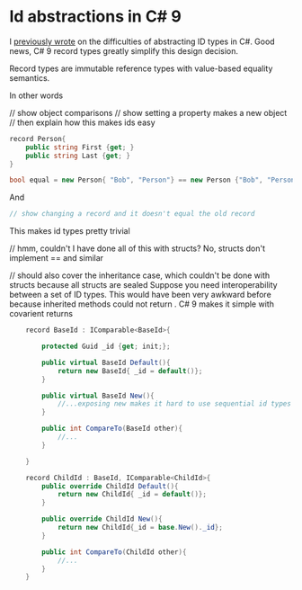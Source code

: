 
# Id abstractions in C# 9

I [previously wrote]() on the difficulties of abstracting ID types in C#. Good news, C# 9 record types greatly simplify this design decision.

Record types are immutable reference types with value-based equality semantics. 

In other words

// show object comparisons
// show setting a property makes a new object
// then explain how this makes ids easy
```cs
record Person{
    public string First {get; }
    public string Last {get; }
}

bool equal = new Person{ "Bob", "Person"} == new Person {"Bob", "Person"}; // true

```

And 

```cs 
// show changing a record and it doesn't equal the old record
```

This makes id types pretty trivial

// hmm, couldn't I have done all of this with structs? No, structs don't implement == and similar

// should also cover the inheritance case, which couldn't be done with structs because all structs are sealed
Suppose you need interoperability between a set of ID types. This would have been very awkward before because inherited methods could not return . C# 9 makes it simple with covarient returns

```cs
    record BaseId : IComparable<BaseId>{

        protected Guid _id {get; init;};

        public virtual BaseId Default(){
            return new BaseId{ _id = default()};
        }

        public virtual BaseId New(){
            //...exposing new makes it hard to use sequential id types like int, but you may not care
        }

        public int CompareTo(BaseId other){
            //...
        }

    }

    record ChildId : BaseId, IComparable<ChildId>{
        public override ChildId Default(){
            return new ChildId{ _id = default()};
        }

        public override ChildId New(){
            return new ChildId{_id = base.New()._id};
        }

        public int CompareTo(ChildId other){
            //...
        }
    }
```